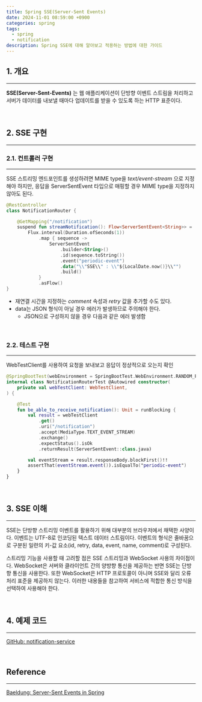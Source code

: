 ```yaml
---
title: Spring SSE(Server-Sent Events)
date: 2024-11-01 08:59:00 +0900
categories: spring
tags:
  - spring
  - notification
description: Spring SSE에 대해 알아보고 적용하는 방법에 대한 가이드
---
```


## 1. 개요
---

**SSE(Server-Sent-Events)** 는 웹 애플리케이션이 단방향 이벤트 스트림을 처리하고 서버가 데이터를 내보낼 때마다 업데이트를 받을 수 있도록 하는 HTTP 표준이다.

<br/>

## 2. SSE 구현
---

### 2.1. 컨트롤러 구현
---

SSE 스트리밍 엔드포인트를 생성하려면 MIME type을 _text/event-stream_ 으로 지정해야 하지만, 응답을 ServerSentEvent 타입으로 매핑할 경우 MIME type을 지정하지 않아도 된다.

```kotlin
@RestController
class NotificationRouter {

    @GetMapping("/notification")
    suspend fun streamNotification(): Flow<ServerSentEvent<String>> =
        Flux.interval(Duration.ofSeconds(1))
            .map { sequence ->
                ServerSentEvent
                    .builder<String>()
                    .id(sequence.toString())
                    .event("periodic-event")
                    .data("\\"SSE\\" : \\"${LocalDate.now()}\\"")
                    .build()
            }
            .asFlow()
}
```
- 재연결 시간을 지정하는 _comment_ 속성과 _retry_ 값을 추가할 수도 있다.
- data는 JSON 형식이 아닐 경우 에러가 발생하므로 주의해야 한다.
    - JSON으로 구성하지 않을 경우 다음과 같은 에러 발생함

<br/>

### 2.2. 테스트 구현
---

WebTestClient를 사용하여 요청을 보내보고 응답이 정상적으로 오는지 확인

```kotlin
@SpringBootTest(webEnvironment = SpringBootTest.WebEnvironment.RANDOM_PORT)
internal class NotificationRouterTest @Autowired constructor(
    private val webTestClient: WebTestClient,
) {

    @Test
    fun be_able_to_receive_notification(): Unit = runBlocking {
        val result = webTestClient
            .get()
            .uri("/notification")
            .accept(MediaType.TEXT_EVENT_STREAM)
            .exchange()
            .expectStatus().isOk
            .returnResult(ServerSentEvent::class.java)

        val eventStream = result.responseBody.blockFirst()!!
        assertThat(eventStream.event()).isEqualTo("periodic-event")
    }
}
```

<br/>

## 3. SSE 이해

---

SSE는 단방향 스트리밍 이벤트를 활용하기 위해 대부분의 브라우저에서 채택한 사양이다. 이벤트는 UTF-8로 인코딩된 텍스트 데이터 스트림이다. 이벤트의 형식은 줄바꿈으로 구분된 일련의 키-값 요소(id, retry, data, event, name, comment)로 구성된다.

스트리밍 기능을 사용할 때 고려할 점은 SSE 스트리밍과 WebSocket 사용의 차이점이다. WebSocket은 서버와 클라이언트 간의 양방향 통신을 제공하는 반면 SSE는 단방향 통신을 사용한다. 또한 WebSocket은 HTTP 프로토콜이 아니며 SSE와 달리 오류 처리 표준을 제공하지 않는다. 이러한 내용들을 참고하여 서비스에 적합한 통신 방식을 선택하여 사용해야 한다.

<br/>

## 4. 예제 코드
---

[GitHub: notification-service](https://github.com/LeeSM0518/notification-service/tree/%235/feat/apply-tutorial-about-spring-sse)

<br/>

## Reference

---

[Baeldung: Server-Sent Events in Spring](https://www.baeldung.com/spring-server-sent-events)